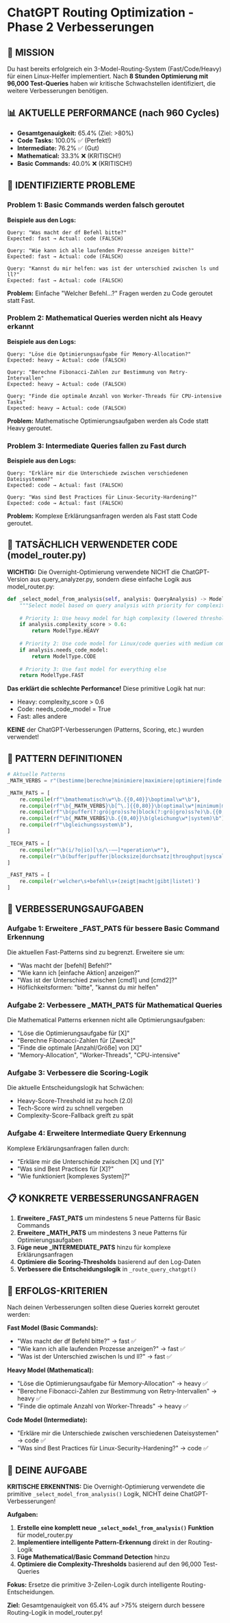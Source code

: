 # ChatGPT Routing Optimization - Phase 2 Verbesserungen

## 🎯 MISSION
Du hast bereits erfolgreich ein 3-Model-Routing-System (Fast/Code/Heavy) für einen Linux-Helfer implementiert. Nach **8 Stunden Optimierung mit 96,000 Test-Queries** haben wir kritische Schwachstellen identifiziert, die weitere Verbesserungen benötigen.

## 📊 AKTUELLE PERFORMANCE (nach 960 Cycles)
- **Gesamtgenauigkeit:** 65.4% (Ziel: >80%)
- **Code Tasks:** 100.0% ✅ (Perfekt!)
- **Intermediate:** 76.2% ✅ (Gut)
- **Mathematical:** 33.3% ❌ (KRITISCH!)
- **Basic Commands:** 40.0% ❌ (KRITISCH!)

## 🚨 IDENTIFIZIERTE PROBLEME

### Problem 1: Basic Commands werden falsch geroutet
**Beispiele aus den Logs:**
```
Query: "Was macht der df Befehl bitte?"
Expected: fast → Actual: code (FALSCH)

Query: "Wie kann ich alle laufenden Prozesse anzeigen bitte?"
Expected: fast → Actual: code (FALSCH)

Query: "Kannst du mir helfen: was ist der unterschied zwischen ls und ll?"
Expected: fast → Actual: code (FALSCH)
```

**Problem:** Einfache "Welcher Befehl...?" Fragen werden zu Code geroutet statt Fast.

### Problem 2: Mathematical Queries werden nicht als Heavy erkannt
**Beispiele aus den Logs:**
```
Query: "Löse die Optimierungsaufgabe für Memory-Allocation?"
Expected: heavy → Actual: code (FALSCH)

Query: "Berechne Fibonacci-Zahlen zur Bestimmung von Retry-Intervallen"
Expected: heavy → Actual: code (FALSCH)

Query: "Finde die optimale Anzahl von Worker-Threads für CPU-intensive Tasks"
Expected: heavy → Actual: code (FALSCH)
```

**Problem:** Mathematische Optimierungsaufgaben werden als Code statt Heavy geroutet.

### Problem 3: Intermediate Queries fallen zu Fast durch
**Beispiele aus den Logs:**
```
Query: "Erkläre mir die Unterschiede zwischen verschiedenen Dateisystemen?"
Expected: code → Actual: fast (FALSCH)

Query: "Was sind Best Practices für Linux-Security-Hardening?"
Expected: code → Actual: fast (FALSCH)
```

**Problem:** Komplexe Erklärungsanfragen werden als Fast statt Code geroutet.

## 🔧 TATSÄCHLICH VERWENDETER CODE (model_router.py)

**WICHTIG:** Die Overnight-Optimierung verwendete NICHT die ChatGPT-Version aus query_analyzer.py, sondern diese einfache Logik aus model_router.py:

```python
def _select_model_from_analysis(self, analysis: QueryAnalysis) -> ModelType:
    """Select model based on query analysis with priority for complexity."""
    
    # Priority 1: Use heavy model for high complexity (lowered threshold per Grok's recommendation)
    if analysis.complexity_score > 0.6:
        return ModelType.HEAVY
    
    # Priority 2: Use code model for Linux/code queries with medium complexity
    if analysis.needs_code_model:
        return ModelType.CODE
    
    # Priority 3: Use fast model for everything else
    return ModelType.FAST
```

**Das erklärt die schlechte Performance!** Diese primitive Logik hat nur:
- Heavy: complexity_score > 0.6
- Code: needs_code_model = True  
- Fast: alles andere

**KEINE** der ChatGPT-Verbesserungen (Patterns, Scoring, etc.) wurden verwendet!

## 🎯 PATTERN DEFINITIONEN

```python
# Aktuelle Patterns
_MATH_VERBS = r"(bestimme|berechne|minimiere|maximiere|optimiere|finde|löse)"

_MATH_PATS = [
    re.compile(rf"\bmathematisch\w*\b.{{0,40}}\boptimal\w*\b"),
    re.compile(rf"\b{_MATH_VERBS}\b[^\.]{{0,80}}\b(optimal\w*|minimum|maxim\w*|argmin|argmax)\b"),
    re.compile(rf"\b(puffer(?:grö|gro)ss?e|block(?:grö|gro)ss?e)\b.{{0,40}}\b(operation\w*|i/?o)\b"),
    re.compile(rf"\b{_MATH_VERBS}\b.{{0,40}}\b(gleichung\w*|system)\b"),
    re.compile(rf"\bgleichungssystem\b"),
]

_TECH_PATS = [
    re.compile(r"\b(i/?o|io)[\s/\-–—]*operation\w*"),
    re.compile(r"\b(buffer|puffer|blocksize|durchsatz|throughput|syscall\w*)\b"),
]

_FAST_PATS = [
    re.compile(r'welcher\s+befehl\s+(zeigt|macht|gibt|listet)')
]
```

## 🎯 VERBESSERUNGSAUFGABEN

### Aufgabe 1: Erweitere _FAST_PATS für bessere Basic Command Erkennung
Die aktuellen Fast-Patterns sind zu begrenzt. Erweitere sie um:
- "Was macht der [befehl] Befehl?"
- "Wie kann ich [einfache Aktion] anzeigen?"
- "Was ist der Unterschied zwischen [cmd1] und [cmd2]?"
- Höflichkeitsformen: "bitte", "kannst du mir helfen"

### Aufgabe 2: Verbessere _MATH_PATS für Mathematical Queries
Die Mathematical Patterns erkennen nicht alle Optimierungsaufgaben:
- "Löse die Optimierungsaufgabe für [X]"
- "Berechne Fibonacci-Zahlen für [Zweck]"
- "Finde die optimale [Anzahl/Größe] von [X]"
- "Memory-Allocation", "Worker-Threads", "CPU-intensive"

### Aufgabe 3: Verbessere die Scoring-Logik
Die aktuelle Entscheidungslogik hat Schwächen:
- Heavy-Score-Threshold ist zu hoch (2.0)
- Tech-Score wird zu schnell vergeben
- Complexity-Score-Fallback greift zu spät

### Aufgabe 4: Erweitere Intermediate Query Erkennung
Komplexe Erklärungsanfragen fallen durch:
- "Erkläre mir die Unterschiede zwischen [X] und [Y]"
- "Was sind Best Practices für [X]?"
- "Wie funktioniert [komplexes System]?"

## 📋 KONKRETE VERBESSERUNGSANFRAGEN

1. **Erweitere _FAST_PATS** um mindestens 5 neue Patterns für Basic Commands
2. **Erweitere _MATH_PATS** um mindestens 3 neue Patterns für Optimierungsaufgaben
3. **Füge neue _INTERMEDIATE_PATS** hinzu für komplexe Erklärungsanfragen
4. **Optimiere die Scoring-Thresholds** basierend auf den Log-Daten
5. **Verbessere die Entscheidungslogik** in `_route_query_chatgpt()`

## 🎯 ERFOLGS-KRITERIEN

Nach deinen Verbesserungen sollten diese Queries korrekt geroutet werden:

**Fast Model (Basic Commands):**
- "Was macht der df Befehl bitte?" → fast ✅
- "Wie kann ich alle laufenden Prozesse anzeigen?" → fast ✅
- "Was ist der Unterschied zwischen ls und ll?" → fast ✅

**Heavy Model (Mathematical):**
- "Löse die Optimierungsaufgabe für Memory-Allocation" → heavy ✅
- "Berechne Fibonacci-Zahlen zur Bestimmung von Retry-Intervallen" → heavy ✅
- "Finde die optimale Anzahl von Worker-Threads" → heavy ✅

**Code Model (Intermediate):**
- "Erkläre mir die Unterschiede zwischen verschiedenen Dateisystemen" → code ✅
- "Was sind Best Practices für Linux-Security-Hardening?" → code ✅

## 🚀 DEINE AUFGABE

**KRITISCHE ERKENNTNIS:** Die Overnight-Optimierung verwendete die primitive `_select_model_from_analysis()` Logik, NICHT deine ChatGPT-Verbesserungen!

**Aufgaben:**

1. **Erstelle eine komplett neue `_select_model_from_analysis()` Funktion** für model_router.py
2. **Implementiere intelligente Pattern-Erkennung** direkt in der Routing-Logik
3. **Füge Mathematical/Basic Command Detection** hinzu
4. **Optimiere die Complexity-Thresholds** basierend auf den 96,000 Test-Queries

**Fokus:** Ersetze die primitive 3-Zeilen-Logik durch intelligente Routing-Entscheidungen.

**Ziel:** Gesamtgenauigkeit von 65.4% auf >75% steigern durch bessere Routing-Logik in model_router.py!